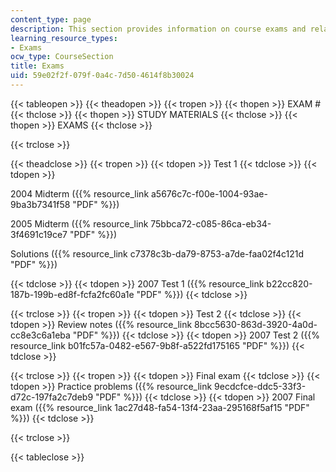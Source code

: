 ```yaml
---
content_type: page
description: This section provides information on course exams and related study materials.
learning_resource_types:
- Exams
ocw_type: CourseSection
title: Exams
uid: 59e02f2f-079f-0a4c-7d50-4614f8b30024
---
```


{{< tableopen >}}
{{< theadopen >}}
{{< tropen >}}
{{< thopen >}}
EXAM #
{{< thclose >}}
{{< thopen >}}
STUDY MATERIALS
{{< thclose >}}
{{< thopen >}}
EXAMS
{{< thclose >}}

{{< trclose >}}

{{< theadclose >}}
{{< tropen >}}
{{< tdopen >}}
Test 1
{{< tdclose >}}
{{< tdopen >}}


2004 Midterm ({{% resource_link a5676c7c-f00e-1004-93ae-9ba3b7341f58 "PDF" %}})

2005 Midterm ({{% resource_link 75bbca72-c085-86ca-eb34-3f4691c19ce7 "PDF" %}})

Solutions ({{% resource_link c7378c3b-da79-8753-a7de-faa02f4c121d "PDF" %}})


{{< tdclose >}}
{{< tdopen >}}
2007 Test 1 ({{% resource_link b22cc820-187b-199b-ed8f-fcfa2fc60a1e "PDF" %}})
{{< tdclose >}}

{{< trclose >}}
{{< tropen >}}
{{< tdopen >}}
Test 2
{{< tdclose >}}
{{< tdopen >}}
Review notes ({{% resource_link 8bcc5630-863d-3920-4a0d-cc8e3c6a1eba "PDF" %}})
{{< tdclose >}}
{{< tdopen >}}
2007 Test 2 ({{% resource_link b01fc57a-0482-e567-9b8f-a522fd175165 "PDF" %}})
{{< tdclose >}}

{{< trclose >}}
{{< tropen >}}
{{< tdopen >}}
Final exam
{{< tdclose >}}
{{< tdopen >}}
Practice problems ({{% resource_link 9ecdcfce-ddc5-33f3-d72c-197fa2c7deb9 "PDF" %}})
{{< tdclose >}}
{{< tdopen >}}
2007 Final exam ({{% resource_link 1ac27d48-fa54-13f4-23aa-295168f5af15 "PDF" %}})
{{< tdclose >}}

{{< trclose >}}

{{< tableclose >}}